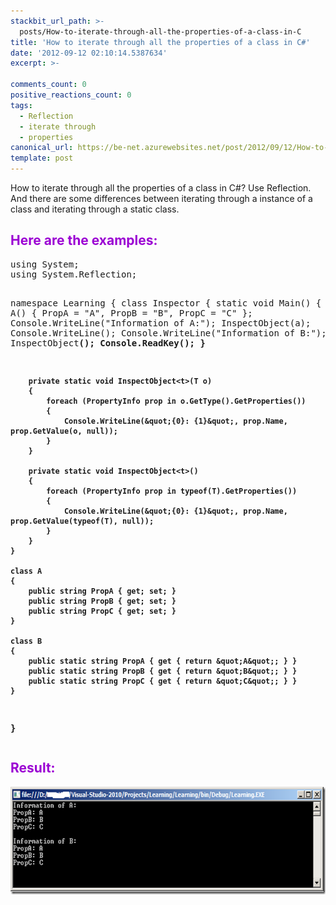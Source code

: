 ```yaml
---
stackbit_url_path: >-
  posts/How-to-iterate-through-all-the-properties-of-a-class-in-C
title: 'How to iterate through all the properties of a class in C#'
date: '2012-09-12 02:10:14.5387634'
excerpt: >-
  
comments_count: 0
positive_reactions_count: 0
tags: 
  - Reflection
  - iterate through
  - properties
canonical_url: https://be-net.azurewebsites.net/post/2012/09/12/How-to-iterate-through-all-the-properties-of-a-class-in-C
template: post
---
```

<p>How to iterate through all the properties of a class in C#? Use Reflection. And there are some differences between iterating through a instance of a class and iterating through a static class.</p>  <h2><font color="#9b00d3">Here are the examples:</font></h2>  <pre class="brush: csharp">using System;
using System.Reflection;

namespace Learning
{
    class Inspector
    {
        static void Main()
        {
            A a = new A() { PropA = &quot;A&quot;, PropB = &quot;B&quot;, PropC = &quot;C&quot; };
            Console.WriteLine(&quot;Information of A:&quot;);
            InspectObject<a>(a);
            Console.WriteLine();
            Console.WriteLine(&quot;Information of B:&quot;);
            InspectObject<b>();
            Console.ReadKey();
        }

        private static void InspectObject<t>(T o)
        {
            foreach (PropertyInfo prop in o.GetType().GetProperties())
            {
                Console.WriteLine(&quot;{0}: {1}&quot;, prop.Name, prop.GetValue(o, null));
            }
        }

        private static void InspectObject<t>()
        {
            foreach (PropertyInfo prop in typeof(T).GetProperties())
            {
                Console.WriteLine(&quot;{0}: {1}&quot;, prop.Name, prop.GetValue(typeof(T), null));
            }
        }
    }

    class A
    {
        public string PropA { get; set; }
        public string PropB { get; set; }
        public string PropC { get; set; }
    }

    class B
    {
        public static string PropA { get { return &quot;A&quot;; } }
        public static string PropB { get { return &quot;B&quot;; } }
        public static string PropC { get { return &quot;C&quot;; } }
    }
}</pre>

<h2><font color="#9b00d3">Result:</font></h2>

<p><a href="https://raw.githubusercontent.com/Jeff-Tian/blogengine.net/master/Source/BlogEngine/BlogEngine.NET/App_Data/files/image_605.png"><img style="background-image: none; border-bottom: 0px; border-left: 0px; padding-left: 0px; padding-right: 0px; display: inline; border-top: 0px; border-right: 0px; padding-top: 0px" title="image" border="0" alt="image" src="https://raw.githubusercontent.com/Jeff-Tian/blogengine.net/master/Source/BlogEngine/BlogEngine.NET/App_Data/files/image_thumb_294.png" width="644" height="172" /></a></p>